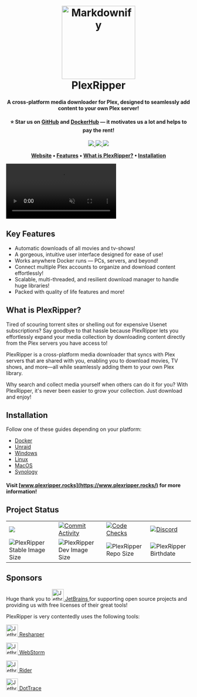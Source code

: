 <h1 align="center">
  <br>
  <a href="https://www.plexripper.rocks/"><img src="https://raw.githubusercontent.com/plexripper/plexripper/dev/export/plexripper/logo/full/full-logo-256.png" alt="Markdownify" width="200"></a>
  <br>
  PlexRipper
  <br>
</h1>

<h4 align="center">A cross-platform media downloader for Plex, designed to seamlessly add content to your own Plex server!</h4>
<h4 align="center">
⭐ Star us on <a href="https://github.com/PlexRipper/PlexRipper">GitHub</a> and <a href="https://hub.docker.com/r/plexripper/plexripper">DockerHub</a> — it motivates us a lot and helps to pay the rent!</h4>

<p align="center">
  <a href="https://github.com/PlexRipper/PlexRipper">
  <img src="https://img.shields.io/github/stars/plexripper/plexripper?style=social">
  </a>
  <a href="https://github.com/PlexRipper/PlexRipper">
  <img src="https://img.shields.io/github/followers/plexripper?style=social">
  </a>
  <a href="https://hub.docker.com/r/plexripper/plexripper">
  <img src="https://img.shields.io/docker/stars/plexripper/plexripper">
  </a>
</p>
<p align="center">
	<strong>
		<a href="https://www.plexripper.rocks/">Website</a> • <a href="#key-features">Features</a> • <a href="#what-is-plexripper">What is PlexRipper?</a> • <a href="#installation">Installation</a>
	</strong>
</p>

<video src="https://github.com/user-attachments/assets/e0f8077e-2653-49eb-835d-4c83edd22687" loop autoplay muted controls title="PlexRipper Demo"  style="max-width: 100%; height: auto; display: block;"></video>

## Key Features
 - Automatic downloads of all movies and tv-shows!
 - A gorgeous, intuitive user interface designed for ease of use!
 - Works anywhere Docker runs — PCs, servers, and beyond!
 - Connect multiple Plex accounts to organize and download content effortlessly!
 - Scalable, multi-threaded, and resilient download manager to handle huge libraries!
 - Packed with quality of life features and more!

## What is PlexRipper?
Tired of scouring torrent sites or shelling out for expensive Usenet subscriptions? Say goodbye to that hassle because PlexRipper lets you effortlessly expand your media collection by downloading content directly from the Plex servers you have access to!

PlexRipper is a cross-platform media downloader that syncs with Plex servers that are shared with you, enabling you to download movies, TV shows, and more—all while seamlessly adding them to your own Plex library.

Why search and collect media yourself when others can do it for you? With PlexRipper, it's never been easier to grow your collection. Just download and enjoy!

## Installation

Follow one of these guides depending on your platform:
<ul>
    <li><a href="https://www.plexripper.rocks/guides/installation/docker" target="_blank">Docker</a></li>
    <li><a href="https://www.plexripper.rocks/guides/installation/unraid" target="_blank">Unraid</a></li>
    <li><a href="https://www.plexripper.rocks/guides/installation/windows" target="_blank">Windows</a></li>
    <li><a href="https://www.plexripper.rocks/guides/installation/linux" target="_blank">Linux</a></li>
    <li><a href="https://www.plexripper.rocks/guides/installation/macos" target="_blank">MacOS</a></li>
    <li><a href="https://www.plexripper.rocks/guides/installation/synology" target="_blank">Synology</a></li>
</ul>

#### Visit [www.plexripper.rocks](https://www.plexripper.rocks/) for more information!

## Project Status

<table style="border: none;">
    <tr style="border: none;">
        <td style="border: none;">
            <a href="https://hub.docker.com/r/plexripper/plexripper">
                <img src="https://img.shields.io/docker/pulls/plexripper/plexripper?label=Docker%20Pulls&style=flat-square" />
            </a>
        </td>
        <td style="border: none;">
            <a href="https://github.com/PlexRipper/PlexRipper/graphs/contributors" alt="Commit Activity">
                <img src="https://img.shields.io/github/commit-activity/y/plexripper/plexripper?style=flat-square&label=Commit%20Activity" alt="Commit Activity" />
            </a>
        </td>
        <td style="border: none;">
            <a href="https://github.com/PlexRipper/PlexRipper/actions/workflows/dev-test.yml" alt="Code Checks">
                <img src="https://img.shields.io/github/actions/workflow/status/PlexRipper/PlexRipper/dev-test.yml?style=flat-square&label=Checks" alt="Code Checks" />
            </a>
        </td>
        <td style="border: none;">
            <a href="https://discord.gg/Y4rtjabmbQ">
                <img src="https://img.shields.io/discord/1169347287135309834?style=flat-square&label=Discord" alt="Discord" />
            </a>
        </td>
    </tr>
    <tr style="border: none;">
        <td style="border: none;">
            <img src="https://img.shields.io/docker/image-size/plexripper/plexripper/latest?style=flat-square&label=PlexRipper%20Stable%20Image%20Size" alt="PlexRipper Stable Image Size" />
        </td>
        <td style="border: none;">
            <img src="https://img.shields.io/docker/image-size/plexripper/plexripper/dev?style=flat-square&label=PlexRipper%20Dev%20Image Size" alt="PlexRipper Dev Image Size" />
        </td>
        <td style="border: none;">
            <img src="https://img.shields.io/github/repo-size/plexripper/plexripper?style=flat-square&label=PlexRipper%20Repo%20Size" alt="PlexRipper Repo Size" />
        </td>
        <td style="border: none;">
            <img src="https://img.shields.io/github/created-at/plexripper/plexripper?style=flat-square&label=PlexRipper%20Birthdate" alt="PlexRipper Birthdate" />
        </td>
    </tr>
</table>

## Sponsors

<p>Huge thank you to <a href="http://www.jetbrains.com/resharper/"><img src="https://raw.githubusercontent.com/plexripper/plexripper/dev/export/jetbrains/jetbrains.svg" alt="Jetbrains" width="32"> JetBrains </a> for supporting open source projects and providing us with free licenses of their great tools!</p>

PlexRipper is very contentedly uses the following tools:

  <a href="http://www.jetbrains.com/resharper/"><img src="https://raw.githubusercontent.com/plexripper/plexripper/dev/export/jetbrains/resharper.svg" alt="Jetbrains Resharper" width="32"> Resharper </a>

  <a href="http://www.jetbrains.com/resharper/"><img src="https://raw.githubusercontent.com/plexripper/plexripper/dev/export/jetbrains/webstorm.svg" alt="Jetbrains WebStorm" width="32"> WebStorm </a>

  <a href="http://www.jetbrains.com/resharper/"><img src="https://raw.githubusercontent.com/plexripper/plexripper/dev/export/jetbrains/rider.svg" alt="Jetbrains Rider" width="32"> Rider </a>

  <a href="http://www.jetbrains.com/resharper/"><img src="https://raw.githubusercontent.com/plexripper/plexripper/dev/export/jetbrains/dottrace.svg" alt="Jetbrains DotTrace" width="32"> DotTrace </a>
